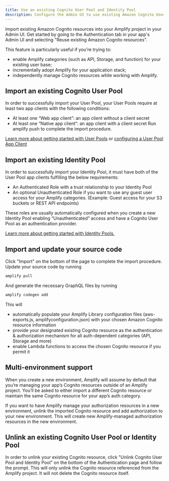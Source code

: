 ```yaml
---
title: Use an existing Cognito User Pool and Identity Pool
description: Configure the Admin UI to use existing Amazon Cognito User Pool and Identity Pool resources as an authentication & authorization mechanism for other Amplify categories. (API, Storage, and more)
---
```


Import existing Amazon Cognito resources into your Amplify project in your Admin UI. Get started by going to the Authentication tab in your app's Admin UI and selecting "Reuse existing Amazon Cognito resources".

This feature is particularly useful if you’re trying to:

- enable Amplify categories (such as API, Storage, and function) for your existing user base;
- incrementally adopt Amplify for your application stack;
- independently manage Cognito resources while working with Amplify.

## Import an existing Cognito User Pool
In order to successfully import your User Pool, your User Pools require at least two app clients with the following conditions:

- At least one “Web app client”: an app client without a client secret
- At least one “Native app client“: an app client with a client secret
Run amplify push to complete the import procedure.

[Learn more about getting started with User Pools](https://docs.aws.amazon.com/cognito/latest/developerguide/getting-started-with-cognito-user-pools.html)
or 
[configuring a User Pool App Client](https://docs.aws.amazon.com/cognito/latest/developerguide/user-pool-settings-client-apps.html)

## Import an existing Identity Pool
In order to successfully import your Identity Pool, it must have both of the User Pool app clients fulfilling the below requirements:

- An Authenticated Role with a trust relationship to your Identity Pool
- An optional Unauthenticated Role if you want to use any guest user access for your Amplify categories. (Example: Guest access for your S3 buckets or REST API endpoints)

These roles are usually automatically configured when you create a new Identity Pool enabling “Unauthenticated” access and have a Cognito User Pool as an authentication provider.

[Learn more about getting started with Identity Pools.](https://docs.aws.amazon.com/cognito/latest/developerguide/getting-started-with-identity-pools.html)

## Import and update your source code

Click "Import" on the bottom of the page to complete the import procedure. Update your source code by running 
```bash
amplify pull
```
And generate the necessary GraphQL files by running
```bash
amplify codegen add
```

This will
- automatically populate your Amplify Library configuration files (aws-exports.js, amplifyconfiguration.json) with your chosen Amazon Cognito resource information
- provide your designated existing Cognito resource as the authentication & authorization mechanism for all auth-dependent categories (API, Storage and more)
- enable Lambda functions to access the chosen Cognito resource if you permit it

## Multi-environment support
When you create a new environment, Amplify will assume by default that you’re managing your app’s Cognito resources outside of an Amplify project. You’ll be asked to either import a different Cognito resource or maintain the same Cognito resource for your app’s auth category.

If you want to have Amplify manage your authorization resources in a new environment, unlink the imported Cognito resource and add authorization to your new environment. This will create new Amplify-managed authorization resources in the new environment.
  
## Unlink an existing Cognito User Pool or Identity Pool
In order to unlink your existing Cognito resource, click "Unlink Cognito User Pool and Identity Pool" on the bottom of the Authentication page and follow the prompt. This will only unlink the Cognito resource referenced from the Amplify project. It will not delete the Cognito resource itself.